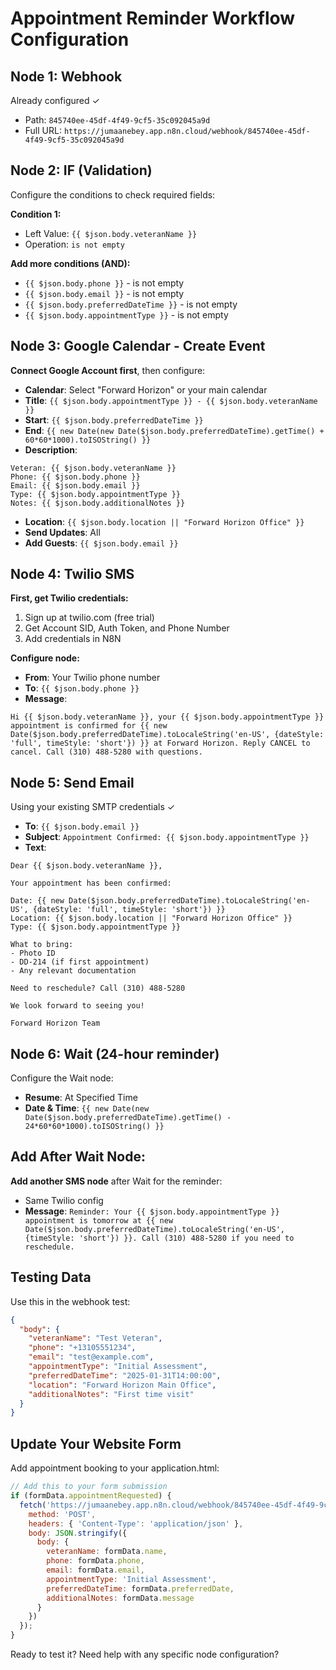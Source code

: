 # Appointment Reminder Workflow Configuration

## Node 1: Webhook
Already configured ✓
- Path: `845740ee-45df-4f49-9cf5-35c092045a9d`
- Full URL: `https://jumaanebey.app.n8n.cloud/webhook/845740ee-45df-4f49-9cf5-35c092045a9d`

## Node 2: IF (Validation)
Configure the conditions to check required fields:

**Condition 1:**
- Left Value: `{{ $json.body.veteranName }}`
- Operation: `is not empty`

**Add more conditions (AND):**
- `{{ $json.body.phone }}` - is not empty
- `{{ $json.body.email }}` - is not empty  
- `{{ $json.body.preferredDateTime }}` - is not empty
- `{{ $json.body.appointmentType }}` - is not empty

## Node 3: Google Calendar - Create Event
**Connect Google Account first**, then configure:

- **Calendar**: Select "Forward Horizon" or your main calendar
- **Title**: `{{ $json.body.appointmentType }} - {{ $json.body.veteranName }}`
- **Start**: `{{ $json.body.preferredDateTime }}`
- **End**: `{{ new Date(new Date($json.body.preferredDateTime).getTime() + 60*60*1000).toISOString() }}`
- **Description**: 
```
Veteran: {{ $json.body.veteranName }}
Phone: {{ $json.body.phone }}
Email: {{ $json.body.email }}
Type: {{ $json.body.appointmentType }}
Notes: {{ $json.body.additionalNotes }}
```
- **Location**: `{{ $json.body.location || "Forward Horizon Office" }}`
- **Send Updates**: All
- **Add Guests**: `{{ $json.body.email }}`

## Node 4: Twilio SMS
**First, get Twilio credentials:**
1. Sign up at twilio.com (free trial)
2. Get Account SID, Auth Token, and Phone Number
3. Add credentials in N8N

**Configure node:**
- **From**: Your Twilio phone number
- **To**: `{{ $json.body.phone }}`
- **Message**: 
```
Hi {{ $json.body.veteranName }}, your {{ $json.body.appointmentType }} appointment is confirmed for {{ new Date($json.body.preferredDateTime).toLocaleString('en-US', {dateStyle: 'full', timeStyle: 'short'}) }} at Forward Horizon. Reply CANCEL to cancel. Call (310) 488-5280 with questions.
```

## Node 5: Send Email
Using your existing SMTP credentials ✓

- **To**: `{{ $json.body.email }}`
- **Subject**: `Appointment Confirmed: {{ $json.body.appointmentType }}`
- **Text**:
```
Dear {{ $json.body.veteranName }},

Your appointment has been confirmed:

Date: {{ new Date($json.body.preferredDateTime).toLocaleString('en-US', {dateStyle: 'full', timeStyle: 'short'}) }}
Location: {{ $json.body.location || "Forward Horizon Office" }}
Type: {{ $json.body.appointmentType }}

What to bring:
- Photo ID
- DD-214 (if first appointment)
- Any relevant documentation

Need to reschedule? Call (310) 488-5280

We look forward to seeing you!

Forward Horizon Team
```

## Node 6: Wait (24-hour reminder)
Configure the Wait node:

- **Resume**: At Specified Time
- **Date & Time**: `{{ new Date(new Date($json.body.preferredDateTime).getTime() - 24*60*60*1000).toISOString() }}`

## Add After Wait Node:
**Add another SMS node** after Wait for the reminder:
- Same Twilio config
- **Message**: `Reminder: Your {{ $json.body.appointmentType }} appointment is tomorrow at {{ new Date($json.body.preferredDateTime).toLocaleString('en-US', {timeStyle: 'short'}) }}. Call (310) 488-5280 if you need to reschedule.`

## Testing Data
Use this in the webhook test:
```json
{
  "body": {
    "veteranName": "Test Veteran",
    "phone": "+13105551234",
    "email": "test@example.com",
    "appointmentType": "Initial Assessment",
    "preferredDateTime": "2025-01-31T14:00:00",
    "location": "Forward Horizon Main Office",
    "additionalNotes": "First time visit"
  }
}
```

## Update Your Website Form
Add appointment booking to your application.html:

```javascript
// Add this to your form submission
if (formData.appointmentRequested) {
  fetch('https://jumaanebey.app.n8n.cloud/webhook/845740ee-45df-4f49-9cf5-35c092045a9d', {
    method: 'POST',
    headers: { 'Content-Type': 'application/json' },
    body: JSON.stringify({
      body: {
        veteranName: formData.name,
        phone: formData.phone,
        email: formData.email,
        appointmentType: 'Initial Assessment',
        preferredDateTime: formData.preferredDate,
        additionalNotes: formData.message
      }
    })
  });
}
```

Ready to test it? Need help with any specific node configuration?